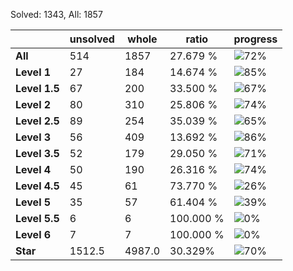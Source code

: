 Solved: 1343, All: 1857

| |unsolved|whole|ratio|progress|
|----|----|----|----|----|
|**All**| 514 | 1857 | 27.679 %| ![72%](https://progress-bar.dev/72?title=All) |
|**Level 1**| 27 | 184 | 14.674 %| ![85%](https://progress-bar.dev/85?title=Level+1++)|
|**Level 1.5**| 67 | 200 | 33.500 %| ![67%](https://progress-bar.dev/67?title=Level+1.5)|
|**Level 2**| 80 | 310 | 25.806 %| ![74%](https://progress-bar.dev/74?title=Level+2++)|
|**Level 2.5**| 89 | 254 | 35.039 %| ![65%](https://progress-bar.dev/65?title=Level+2.5)|
|**Level 3**| 56 | 409 | 13.692 %| ![86%](https://progress-bar.dev/86?title=Level+3++)|
|**Level 3.5**| 52 | 179 | 29.050 %| ![71%](https://progress-bar.dev/71?title=Level+3.5)|
|**Level 4**| 50 | 190 | 26.316 %| ![74%](https://progress-bar.dev/74?title=Level+4++)|
|**Level 4.5**| 45 | 61 | 73.770 %| ![26%](https://progress-bar.dev/26?title=Level+4.5)|
|**Level 5**| 35 | 57 | 61.404 %| ![39%](https://progress-bar.dev/39?title=Level+5++)|
|**Level 5.5**| 6 | 6 | 100.000 %| ![0%](https://progress-bar.dev/0?title=Level+5.5)|
|**Level 6**| 7 | 7 | 100.000 %| ![0%](https://progress-bar.dev/0?title=Level+6++)|
|**Star**|1512.5 | 4987.0 |30.329%| ![70%](https://progress-bar.dev/70?title=Star) |
